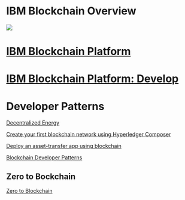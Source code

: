 # IBM Blockchain Overview

<img src="https://www.hyperledger.org/wp-content/uploads/2016/09/logo_hl_new.png"><p>

# [IBM Blockchain Platform](https://www.ibm.com/blockchain/platform/)

# [IBM Blockchain Platform: Develop](https://developer.ibm.com/blockchain/sandbox/)


# Developer Patterns

[Decentralized Energy](https://github.com/IBM/Decentralized-Energy-Composer)

[Create your first blockchain network using Hyperledger Composer](https://github.com/IBM/BlockchainNetwork-CompositeJourney?cm_sp=IBMCode-_-build-a-blockchain-network-_-Get-the-Code)

[Deploy an asset-transfer app using blockchain ](https://github.com/IBM-Blockchain/marbles?cm_sp=IBMCode-_-deploy-an-asset-transfer-app-using-blockchain-_-Get-the-Code)

[Blockchain Developer Patterns](https://developer.ibm.com/code/technologies/blockchain/)

## Zero to Bockchain
<a href="https://www.redbooks.ibm.com/Redbooks.nsf/RedbookAbstracts/crse0401.html">Zero to Blockchain</a>

